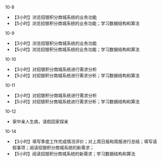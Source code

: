 10-8

- 【3小时】浏览招银积分商城系统的业务功能
- 【5小时】浏览招银积分商城系统的业务功能；学习数据结构和算法

10-9

- 【3小时】浏览招银积分商城系统的业务功能
- 【5小时】浏览招银积分商城系统的业务功能；学习数据结构和算法

10-10

- 【3小时】对招银积分商城系统进行需求分析
- 【5小时】对招银积分商城系统进行需求分析；学习数据结构和算法

10-11

- 【3小时】对招银积分商城系统进行需求分析
- 【5小时】对招银积分商城系统进行需求分析；学习数据结构和算法

10-12 

- 家中亲人生病，请假回家探亲

10-14

- 【3小时】填写季度工作完成情况评价；对上周日报和周报进行总结；填写请假事项；阅读招银积分商城系统的新需求；
- 【5小时】阅读招银积分商城系统的新需求；学习数据结构和算法